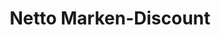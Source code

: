 ---
title: "Netto Marken-Discount"
url: /freiberg/netto-marken-discount-karl-kegel-strasse/
shop: Supermarkt
---